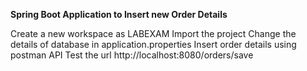 **Spring Boot Application to Insert new Order Details**

Create a new workspace as LABEXAM
Import the project 
Change the details of database in application.properties
Insert order details using postman API
Test the url http://localhost:8080/orders/save 

